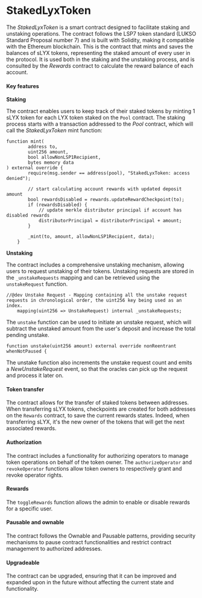 # StakedLyxToken

The _StakedLyxToken_ is a smart contract designed to facilitate staking and unstaking operations. The contract follows the LSP7 token standard (LUKSO Standard Proposal number 7) and is built with Solidity, making it compatible with the Ethereum blockchain. This is the contract that mints and saves the balances of sLYX tokens, representing the staked amount of every user in the protocol. It is used both in the staking and the unstaking process, and is consulted by the _Rewards_ contract to calculate the reward balance of each account.&#x20;

#### Key features

**Staking**

The contract enables users to keep track of their staked tokens by minting 1 sLYX token for each LYX token staked on the `Pool` contract. The staking process starts with a transaction addressed to the _Pool_ contract, which will call the _StakedLyxToken_ mint function:

```solidity
function mint(
        address to,
        uint256 amount,
        bool allowNonLSP1Recipient,
        bytes memory data
) external override {
        require(msg.sender == address(pool), "StakedLyxToken: access denied");

        // start calculating account rewards with updated deposit amount
        bool rewardsDisabled = rewards.updateRewardCheckpoint(to);
        if (rewardsDisabled) {
            // update merkle distributor principal if account has disabled rewards
            distributorPrincipal = distributorPrincipal + amount;
        }

        _mint(to, amount, allowNonLSP1Recipient, data);
    }
```

**Unstaking**

The contract includes a comprehensive unstaking mechanism, allowing users to request unstaking of their tokens. Unstaking requests are stored in the `_unstakeRequests` mapping and can be retrieved using the `unstakeRequest` function.&#x20;

```solidity
//@dev Unstake Request - Mapping containing all the unstake request requests in chronological order, the uint256 key being used as an index.
    mapping(uint256 => UnstakeRequest) internal _unstakeRequests;
```

The `unstake` function can be used to initiate an unstake request, which will subtract the unstaked amount from the user's deposit and increase the total pending unstake.

```solidity
function unstake(uint256 amount) external override nonReentrant whenNotPaused {
```

The unstake function also increments the unstake request count and emits a _NewUnstakeRequest_ event, so that the oracles can pick up the request and process it later on. &#x20;

#### Token transfer

The contract allows for the transfer of staked tokens between addresses. When transferring sLYX tokens, checkpoints are created for both addresses on the `Rewards` contract, to save the current rewards states. Indeed, when transferring sLYX, it's the new owner of the tokens that will get the next associated rewards.

#### Authorization

The contract includes a functionality for authorizing operators to manage token operations on behalf of the token owner. The `authorizeOperator` and `revokeOperator` functions allow token owners to respectively grant and revoke operator rights.

#### Rewards

The `toggleRewards` function allows the admin to enable or disable rewards for a specific user.

#### Pausable and ownable

The contract follows the Ownable and Pausable patterns, providing security mechanisms to pause contract functionalities and restrict contract management to authorized addresses.

#### Upgradeable

The contract can be upgraded, ensuring that it can be improved and expanded upon in the future without affecting the current state and functionality.
